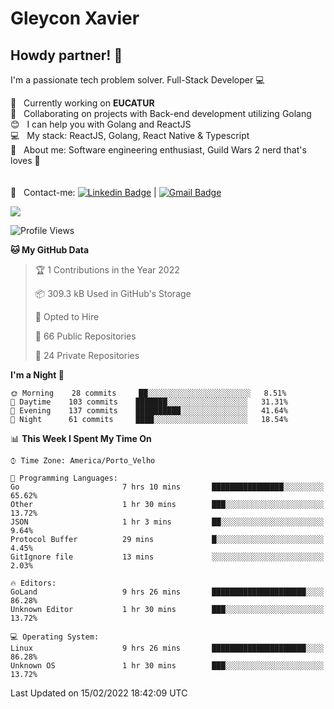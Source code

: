 # Gleycon Xavier

## Howdy partner! 👋

I'm a passionate tech problem solver.
Full-Stack Developer :computer:

 :rocket:  &nbsp; Currently working on **EUCATUR**
 <br/> :purple_heart: &nbsp; Collaborating on projects with Back-end development utilizing Golang
 <br/> :blush: &nbsp; I can help you with Golang and ReactJS
 <br/> :computer: &nbsp; My stack: ReactJS, Golang, React Native & Typescript
 <br/> 💬  &nbsp; About me: Software engineering enthusiast, Guild Wars 2 nerd that's loves :apple:
 <br/>
 <br/>
 <br/> :email: &nbsp; Contact-me: [![Linkedin Badge](https://img.shields.io/badge/-GleyconXavier-blue?style=flat-square&logo=Linkedin&logoColor=white&link=https://www.linkedin.com/in/gleyconxavier/)](https://www.linkedin.com/in/gleyconxavier/) 
| 
[![Gmail Badge](https://img.shields.io/badge/-gleyconxcarlos@gmail.com-c14438?style=flat-square&logo=Gmail&logoColor=white&link=mailto:gleyconxcarlos@gmail.com)](mailto:gleyconxcarlos@gmail.com)

![](https://komarev.com/ghpvc/?username=gleyconxavier)

<!--START_SECTION:waka-->
![Profile Views](http://img.shields.io/badge/Profile%20Views-0-blue)

**🐱 My GitHub Data** 

> 🏆 1 Contributions in the Year 2022
 > 
> 📦 309.3 kB Used in GitHub's Storage 
 > 
> 💼 Opted to Hire
 > 
> 📜 66 Public Repositories 
 > 
> 🔑 24 Private Repositories  
 > 
**I'm a Night 🦉** 

```text
🌞 Morning    28 commits     ██░░░░░░░░░░░░░░░░░░░░░░░   8.51% 
🌆 Daytime    103 commits    ███████░░░░░░░░░░░░░░░░░░   31.31% 
🌃 Evening    137 commits    ██████████░░░░░░░░░░░░░░░   41.64% 
🌙 Night      61 commits     ████░░░░░░░░░░░░░░░░░░░░░   18.54%

```


📊 **This Week I Spent My Time On** 

```text
⌚︎ Time Zone: America/Porto_Velho

💬 Programming Languages: 
Go                       7 hrs 10 mins       ████████████████░░░░░░░░░   65.62% 
Other                    1 hr 30 mins        ███░░░░░░░░░░░░░░░░░░░░░░   13.72% 
JSON                     1 hr 3 mins         ██░░░░░░░░░░░░░░░░░░░░░░░   9.64% 
Protocol Buffer          29 mins             █░░░░░░░░░░░░░░░░░░░░░░░░   4.45% 
GitIgnore file           13 mins             ░░░░░░░░░░░░░░░░░░░░░░░░░   2.03%

🔥 Editors: 
GoLand                   9 hrs 26 mins       █████████████████████░░░░   86.28% 
Unknown Editor           1 hr 30 mins        ███░░░░░░░░░░░░░░░░░░░░░░   13.72%

💻 Operating System: 
Linux                    9 hrs 26 mins       █████████████████████░░░░   86.28% 
Unknown OS               1 hr 30 mins        ███░░░░░░░░░░░░░░░░░░░░░░   13.72%

```


 Last Updated on 15/02/2022 18:42:09 UTC
<!--END_SECTION:waka-->
